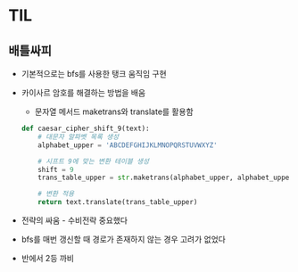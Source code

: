 # TIL

## 배틀싸피

- 기본적으로는 bfs를 사용한 탱크 움직임 구현

- 카이사르 암호를 해결하는 방법을 배움
    - 문자열 메서드 maketrans와 translate를 활용함
    ```python
    def caesar_cipher_shift_9(text):
        # 대문자 알파벳 목록 생성
        alphabet_upper = 'ABCDEFGHIJKLMNOPQRSTUVWXYZ'

        # 시프트 9에 맞는 변환 테이블 생성
        shift = 9
        trans_table_upper = str.maketrans(alphabet_upper, alphabet_upper[shift:] + alphabet_upper[:shift])

        # 변환 적용
        return text.translate(trans_table_upper)
    ```

- 전략의 싸움 - 수비전략 중요했다

- bfs를 매번 갱신할 때 경로가 존재하지 않는 경우 고려가 없었다

- 반에서 2등 까비